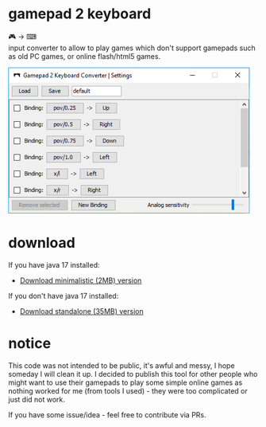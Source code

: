 # gamepad 2 keyboard
🎮 -> ⌨ \
input converter to allow to play games which don't support gamepads such as old PC games, or online flash/html5 games.

![](doc/img.png)

# download
If you have java 17 installed:

- [Download minimalistic (2MB) version](https://github.com/oxcafedead/gamepad2keyboard/releases/download/v0.0.1/gamepad2keyboard-0.0.1-nojava.zip)

If you don't have java 17 installed:

- [Download standalone (35MB) version](https://github.com/oxcafedead/gamepad2keyboard/releases/download/v0.0.1/gamepad2keyboard-0.0.1.zip)

# notice
This code was not intended to be public, it's awful and messy, I hope someday I will clean it up. I decided to publish this tool for other people who might want to use their gamepads to play some simple online games as nothing worked for me (from tools I used) - they were too complicated or just did not work.

If you have some issue/idea - feel free to contribute via PRs.
